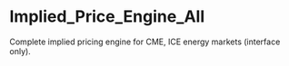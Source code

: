 # Implied_Price_Engine_All

Complete implied pricing engine for CME, ICE energy markets (interface
only).
